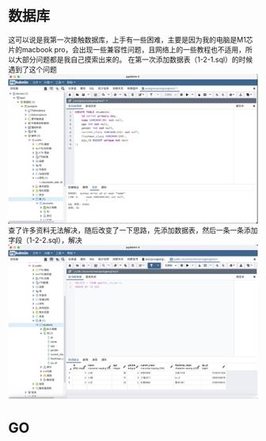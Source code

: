 # 数据库
这可以说是我第一次接触数据库，上手有一些困难，主要是因为我的电脑是M1芯片的macbook pro，会出现一些兼容性问题，且网络上的一些教程也不适用，所以大部分问题都是我自己摸索出来的。
在第一次添加数据表（1-2-1.sql）的时候遇到了这个问题![image](https://github.com/charliezhang6/QSC-second-interview/blob/main/后端/1-2-1.jpg)
查了许多资料无法解决，随后改变了一下思路，先添加数据表，然后一条一条添加字段（1-2-2.sql），解决![image](https://github.com/charliezhang6/QSC-second-interview/blob/main/后端/1-2.png)
# GO
